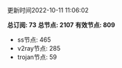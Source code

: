 更新时间2022-10-11 11:06:02

**总订阅: 73**
**总节点: 2107**
**有效节点: 809**
- ss节点: 465
- v2ray节点: 285
- trojan节点: 59
